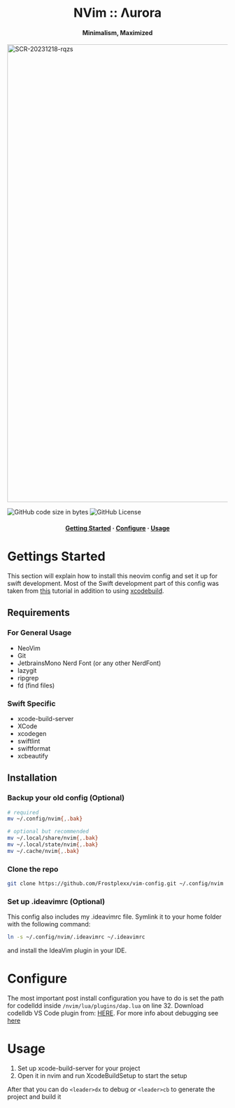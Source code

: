 <h1 align="center">NVim :: Λurora</h1>
<h4 align="center">Minimalism, Maximized</h4>

<img width="1045" alt="SCR-20231218-rqzs" src="https://github.com/Frostplexx/vim-config/assets/62436912/01128c38-9a70-4919-8bdf-cfe1403daeb8">


![GitHub code size in bytes](https://img.shields.io/github/languages/code-size/Frostplexx/vim-config?colorA=363a4f&colorB=b7bdf8&style=for-the-badge)
![GitHub License](https://img.shields.io/github/license/frostplexx/vim-config?colorA=363a4f&colorB=f5a97f&style=for-the-badge)

<h4 align="center">
  <a href="https://github.com/Frostplexx/vim-config?tab=readme-ov-file#gettings-started">Getting Started</a>
  ·
  <a href="https://github.com/Frostplexx/vim-config?tab=readme-ov-file#configure">Configure</a>
  ·
  <a href="https://github.com/Frostplexx/vim-config?tab=readme-ov-file#usage">Usage</a>
</h4>


# Gettings Started

This section will explain how to install this neovim config and set it up for swift development. Most of the Swift development part of this config was taken 
from [this](https://wojciechkulik.pl/ios/how-to-develop-ios-and-macos-apps-in-other-ides-like-neovim-or-vs-code) tutorial in addition to using [xcodebuild](https://github.com/wojciech-kulik/xcodebuild.nvim).

## Requirements

### For General Usage

- NeoVim
- Git
- JetbrainsMono Nerd Font (or any other NerdFont)
- lazygit
- ripgrep
- fd (find files)

### Swift Specific

- xcode-build-server
- XCode
- xcodegen
- swiftlint
- swiftformat
- xcbeautify

## Installation


### Backup your old config (Optional)

```bash
# required
mv ~/.config/nvim{,.bak}

# optional but recommended
mv ~/.local/share/nvim{,.bak}
mv ~/.local/state/nvim{,.bak}
mv ~/.cache/nvim{,.bak}
```

### Clone the repo

```bash
git clone https://github.com/Frostplexx/vim-config.git ~/.config/nvim
```

### Set up .ideavimrc (Optional)

This config also includes my .ideavimrc file. Symlink it to your home folder with the following command:

```bash
ln -s ~/.config/nvim/.ideavimrc ~/.ideavimrc
```

and install the IdeaVim plugin in your IDE.


# Configure

The most important post install configuration you have to do is set the path for codelldd inside `/nvim/lua/plugins/dap.lua` on line 32.
Download codelldb VS Code plugin from: [HERE](https://github.com/vadimcn/codelldb/releases). For more info about debugging see [here](https://github.com/wojciech-kulik/xcodebuild.nvim?tab=readme-ov-file)


# Usage

1. Set up xcode-build-server for your project
2. Open it in nvim and run XcodeBuildSetup to start the setup

After that you can do `<leader>dx` to debug or `<leader>cb` to generate the project and build it

